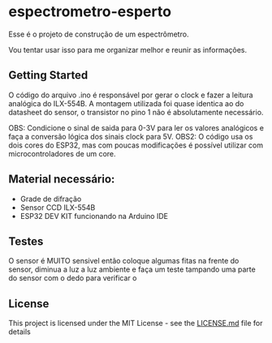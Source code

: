 # espectrometro-esperto

Esse é o projeto de construção de um espectrômetro.

Vou tentar usar isso para me organizar melhor e reunir as informações.

## Getting Started

O código do arquivo .ino é responsável por gerar o clock e fazer a leitura analógica do ILX-554B. A montagem utilizada foi quase identica ao do datasheet do sensor, o transistor no pino 1 não é absolutamente necessário.


OBS: Condicione o sinal de saida para 0-3V para ler os valores analógicos e faça a conversão lógica dos sinais clock para 5V.
OBS2: O código usa os dois cores do ESP32, mas com poucas modificações é possível utilizar com microcontroladores de um core.

## Material necessário:
 - Grade de difração
 - Sensor CCD ILX-554B
 - ESP32 DEV KIT funcionando na Arduino IDE
 
## Testes

O sensor é MUITO sensivel então coloque algumas fitas na frente do sensor, diminua a luz a luz ambiente e faça um teste tampando uma parte do sensor com o dedo para verificar o  


## License

This project is licensed under the MIT License - see the [LICENSE.md](LICENSE.md) file for details



